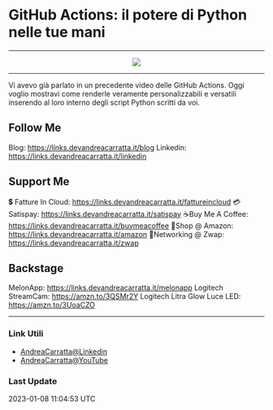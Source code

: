 # GitHub Actions: il potere di Python nelle tue mani
 
<hr />
 
<div align="center">

<a href="https://www.youtube.com/v/2Yr6leD7il0?version=3" target="_blank" alt="GitHub Actions: il potere di Python nelle tue mani">

<img src="https://img.youtube.com/vi/2Yr6leD7il0/0.jpg" />

</a>

</div>
 
<hr />
 
Vi avevo già parlato in un precedente video delle GitHub Actions. Oggi voglio mostravi come renderle veramente personalizzabili e versatili inserendo al loro interno degli script Python scritti da voi. 


## Follow Me

Blog: https://links.devandreacarratta.it/blog 
Linkedin: https://links.devandreacarratta.it/linkedin

## Support Me 

💲 Fatture In Cloud: https://links.devandreacarratta.it/fattureincloud
💳Satispay: https://links.devandreacarratta.it/satispay
☕Buy Me A Coffee: https://links.devandreacarratta.it/buymeacoffee
🛒Shop @ Amazon: https://links.devandreacarratta.it/amazon
🤝Networking @ Zwap: https://links.devandreacarratta.it/zwap

## Backstage
MelonApp: https://links.devandreacarratta.it/melonapp
Logitech StreamCam: https://amzn.to/3QSMr2Y
Logitech Litra Glow Luce LED: https://amzn.to/3UoaCZO
 
<hr />
 
### Link Utili
- [AndreaCarratta@Linkedin](https://links.devandreacarratta.it/linkedin)
- [AndreaCarratta@YouTube](https://links.devandreacarratta.it/youtube)
### Last Update
2023-01-08 11:04:53 UTC
